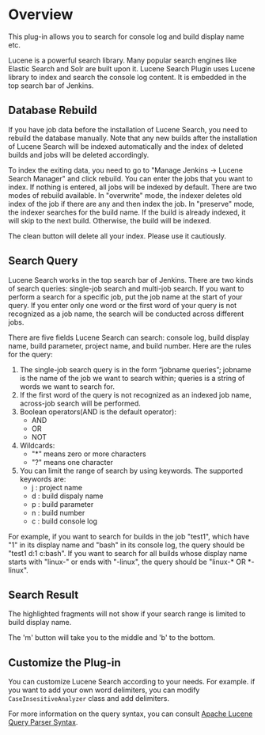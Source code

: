 # Overview

This plug-in allows you to search for console log and build display name etc.

Lucene is a powerful search library. Many popular search engines like Elastic Search and Solr are built upon it. Lucene Search Plugin uses Lucene library to index and search the console log content. It is embedded in the top search bar of Jenkins.

## Database Rebuild

If you have job data before the installation of Lucene Search, you need to rebuild the database manually. Note that any new builds after the installation of Lucene Search will be indexed automatically and the index of deleted builds and jobs will be deleted accordingly.

To index the exiting data, you need to go to "Manage Jenkins -> Lucene Search Manager" and click rebuild. You can enter the jobs that you want to index. If nothing is entered, all jobs will be indexed by default. There are two modes of rebuild available. In "overwrite" mode, the indexer deletes old index of the job if there are any and then index the job. In "preserve" mode, the indexer searches for the build name. If the build is already indexed, it will skip to the next build. Otherwise, the build will be indexed.

The clean button will delete all your index. Please use it cautiously.

## Search Query

Lucene Search works in the top search bar of Jenkins. There are two kinds of search queries: single-job search and multi-job search. If you want to perform a search for a specific job, put the job name at the start of your query. If you enter only one word or the first word of your query is not recognized as a job name, the search will be conducted across different jobs.

There are five fields Lucene Search can search: console log, build display name, build parameter, project name, and build number. Here are the rules for the query:

1. The single-job search query is in the form “jobname queries”; jobname is the name of the job we want to search within; queries is a string of words we want to search for.
2. If the first word of the query is not recognized as an indexed job name, across-job search will be performed.
3. Boolean operators(AND is the default operator): 
   - AND
   - OR 
   - NOT
4. Wildcards:
   - "*" means zero or more characters
   - "?" means one character
4. You can limit the range of search by using keywords. The supported keywords are:
   - j : project name
   - d : build dispaly name
   - p : build parameter
   - n : build number 
   - c : build console log 

For example, if you want to search for builds in the job "test1", which have "1" in its display name and 
"bash" in its console log, the query should be "test1 d:1 c:bash". If you want to search for all builds whose display name starts with "linux-" or ends with "-linux", the query should be "linux-* OR *-linux".  

## Search Result

The highlighted fragments will not show if your search range is limited to build display name. 

The 'm' button will take you to the middle and 'b' to the bottom. 

## Customize the Plug-in

You can customize Lucene Search according to your needs. For example. if you want to add your own word delimiters, you can modify `CaseInsesitiveAnalyzer` class and add delimiters.

For more information on the query syntax, you can consult [Apache Lucene Query Parser Syntax](https://lucene.apache.org/core/2_9_4/queryparsersyntax.html).
